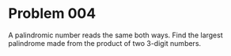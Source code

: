 # Problem 004

A palindromic number reads the same both ways. Find the largest palindrome made from the product of two 3-digit numbers.

